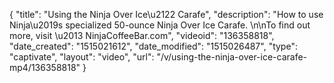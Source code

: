 {
    "title": "Using the Ninja Over Ice\u2122 Carafe",
    "description": "How to use Ninja\u2019s specialized 50-ounce Ninja Over Ice Carafe. \n\nTo find out more, visit \u2013 NinjaCoffeeBar.com",
    "videoid": "136358818",
    "date_created": "1515021612",
    "date_modified": "1515026487",
    "type": "captivate",
    "layout": "video",
    "url": "\/v\/using-the-ninja-over-ice-carafe-mp4\/136358818"
}